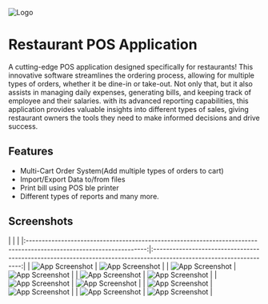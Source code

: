 ![Logo](https://github.com/skniyajali/POS-Application/blob/main/app/src/main/assets/readme-header.png "Restaurant Banner")


# Restaurant POS Application

A cutting-edge POS application designed specifically for restaurants! This innovative software streamlines the ordering process, allowing for multiple types of orders, whether it be dine-in or take-out. Not only that, but it also assists in managing daily expenses,
generating bills, and keeping track of employee and their salaries. with its advanced reporting capabilities, this application provides valuable insights into different types of sales, giving restaurant owners the tools they need to make informed decisions and drive success.


## Features

- Multi-Cart Order System(Add multiple types of orders to cart)
- Import/Export Data to/from files
- Print bill using POS ble printer
- Different types of reports and many more.


## Screenshots

[//]: # (Create a table)
|                                                                                                                     |                                                                                                                     |
|:-------------------------------------------------------------------------------------------------------------------:|:-------------------------------------------------------------------------------------------------------------------:|
| ![App Screenshot](https://github.com/skniyajali/POS-Application/blob/main/app/src/main/assets/screenshots/main.png) | ![App Screenshot](https://github.com/skniyajali/POS-Application/blob/main/app/src/main/assets/screenshots/main.png) |
|  ![App Screenshot](https://github.com/skniyajali/POS-Application/blob/main/app/src/main/assets/screenshots/2.png)   |  ![App Screenshot](https://github.com/skniyajali/POS-Application/blob/main/app/src/main/assets/screenshots/3.png)   |
|  ![App Screenshot](https://github.com/skniyajali/POS-Application/blob/main/app/src/main/assets/screenshots/4.png)   |  ![App Screenshot](https://github.com/skniyajali/POS-Application/blob/main/app/src/main/assets/screenshots/5.png)   |
|  ![App Screenshot](https://github.com/skniyajali/POS-Application/blob/main/app/src/main/assets/screenshots/6.png)   |  ![App Screenshot](https://github.com/skniyajali/POS-Application/blob/main/app/src/main/assets/screenshots/7.png)   |
|  ![App Screenshot](https://github.com/skniyajali/POS-Application/blob/main/app/src/main/assets/screenshots/8.png)   |  ![App Screenshot](https://github.com/skniyajali/POS-Application/blob/main/app/src/main/assets/screenshots/9.png)   |
|  ![App Screenshot](https://github.com/skniyajali/POS-Application/blob/main/app/src/main/assets/screenshots/10.png)  |  ![App Screenshot](https://github.com/skniyajali/POS-Application/blob/main/app/src/main/assets/screenshots/11.png)  |


